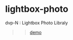 # lightbox-photo
dvp-N : Lightbox Photo Libraly 

>> [demo](https://artdvp.github.io/lightbox-photo/)

